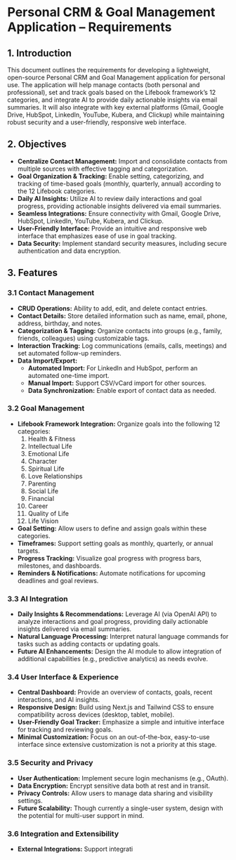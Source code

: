 # Personal CRM & Goal Management Application – Requirements

## 1. Introduction

This document outlines the requirements for developing a lightweight, open-source Personal CRM and Goal Management application for personal use. The application will help manage contacts (both personal and professional), set and track goals based on the Lifebook framework’s 12 categories, and integrate AI to provide daily actionable insights via email summaries. It will also integrate with key external platforms (Gmail, Google Drive, HubSpot, LinkedIn, YouTube, Kubera, and Clickup) while maintaining robust security and a user-friendly, responsive web interface.

## 2. Objectives

- **Centralize Contact Management:** Import and consolidate contacts from multiple sources with effective tagging and categorization.
- **Goal Organization & Tracking:** Enable setting, categorizing, and tracking of time-based goals (monthly, quarterly, annual) according to the 12 Lifebook categories.
- **Daily AI Insights:** Utilize AI to review daily interactions and goal progress, providing actionable insights delivered via email summaries.
- **Seamless Integrations:** Ensure connectivity with Gmail, Google Drive, HubSpot, LinkedIn, YouTube, Kubera, and Clickup.
- **User-Friendly Interface:** Provide an intuitive and responsive web interface that emphasizes ease of use in goal tracking.
- **Data Security:** Implement standard security measures, including secure authentication and data encryption.

## 3. Features

### 3.1 Contact Management

- **CRUD Operations:** Ability to add, edit, and delete contact entries.
- **Contact Details:** Store detailed information such as name, email, phone, address, birthday, and notes.
- **Categorization & Tagging:** Organize contacts into groups (e.g., family, friends, colleagues) using customizable tags.
- **Interaction Tracking:** Log communications (emails, calls, meetings) and set automated follow-up reminders.
- **Data Import/Export:**
  - **Automated Import:** For LinkedIn and HubSpot, perform an automated one-time import.
  - **Manual Import:** Support CSV/vCard import for other sources.
  - **Data Synchronization:** Enable export of contact data as needed.

### 3.2 Goal Management

- **Lifebook Framework Integration:** Organize goals into the following 12 categories:
  1. Health & Fitness  
  2. Intellectual Life  
  3. Emotional Life  
  4. Character  
  5. Spiritual Life  
  6. Love Relationships  
  7. Parenting  
  8. Social Life  
  9. Financial  
  10. Career  
  11. Quality of Life  
  12. Life Vision
- **Goal Setting:** Allow users to define and assign goals within these categories.
- **Timeframes:** Support setting goals as monthly, quarterly, or annual targets.
- **Progress Tracking:** Visualize goal progress with progress bars, milestones, and dashboards.
- **Reminders & Notifications:** Automate notifications for upcoming deadlines and goal reviews.

### 3.3 AI Integration

- **Daily Insights & Recommendations:** Leverage AI (via OpenAI API) to analyze interactions and goal progress, providing daily actionable insights delivered via email summaries.
- **Natural Language Processing:** Interpret natural language commands for tasks such as adding contacts or updating goals.
- **Future AI Enhancements:** Design the AI module to allow integration of additional capabilities (e.g., predictive analytics) as needs evolve.

### 3.4 User Interface & Experience

- **Central Dashboard:** Provide an overview of contacts, goals, recent interactions, and AI insights.
- **Responsive Design:** Build using Next.js and Tailwind CSS to ensure compatibility across devices (desktop, tablet, mobile).
- **User-Friendly Goal Tracker:** Emphasize a simple and intuitive interface for tracking and reviewing goals.
- **Minimal Customization:** Focus on an out-of-the-box, easy-to-use interface since extensive customization is not a priority at this stage.

### 3.5 Security and Privacy

- **User Authentication:** Implement secure login mechanisms (e.g., OAuth).
- **Data Encryption:** Encrypt sensitive data both at rest and in transit.
- **Privacy Controls:** Allow users to manage data sharing and visibility settings.
- **Future Scalability:** Though currently a single-user system, design with the potential for multi-user support in mind.

### 3.6 Integration and Extensibility

- **External Integrations:** Support integrati

